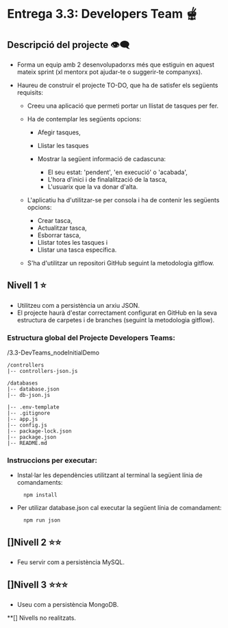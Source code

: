 # Entrega 3.3: Developers Team 🫕
## Descripció del projecte 👁‍🗨

- Forma un equip amb 2 desenvolupadorxs més que estiguin en aquest mateix sprint (xl mentorx pot ajudar-te o suggerir-te companyxs). 
- Haureu de construir el projecte TO-DO, que ha de satisfer els següents requisits:

    - Creeu una aplicació que permeti portar un llistat de tasques per fer. 
    - Ha de contemplar les següents opcions:

        * Afegir tasques, 
        * Llistar les tasques
        * Mostrar la següent informació de cadascuna:

            - El seu estat: 'pendent', 'en execució' o 'acabada', 
            - L'hora d'inici i de finalalització de la tasca, 
            - L'usuarix que la va donar d'alta.

    - L'aplicatiu ha d'utilitzar-se per consola i ha de contenir les següents opcions: 

        * Crear tasca, 
        * Actualitzar tasca, 
        * Esborrar tasca, 
        * Llistar totes les tasques i 
        * Llistar una tasca específica.

    - S'ha d'utilitzar un repositori GitHub seguint la metodologia gitflow.

## Nivell 1 ⭐

- Utilitzeu com a persistència un arxiu JSON.
- El projecte haurà d'estar correctament configurat en GitHub en la seva estructura de carpetes i de branches (seguint la metodologia gitflow).

### Estructura global del Projecte Developers Teams:

/3.3-DevTeams_nodeInitialDemo

    /controllers 
    |-- controllers-json.js

    /databases
    |-- database.json
    |-- db-json.js

    |-- .env-template
    |-- .gitignore
    |-- app.js
    |-- config.js
    |-- package-lock.json
    |-- package.json
    |-- README.md

### Instruccions per executar:
- Instal·lar les dependències utilitzant al terminal la següent línia de comandaments: 

        npm install

- Per utilizar database.json cal executar la següent línia de comandament:

        npm run json



## []Nivell 2 ⭐⭐

- Feu servir com a persistència MySQL.

## []Nivell 3 ⭐⭐⭐

- Useu com a persistència MongoDB.

**[] Nivells no realitzats.
